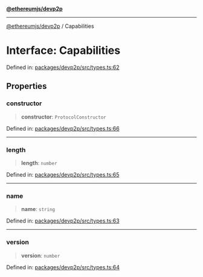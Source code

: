 [**@ethereumjs/devp2p**](../README.md)

***

[@ethereumjs/devp2p](../README.md) / Capabilities

# Interface: Capabilities

Defined in: [packages/devp2p/src/types.ts:62](https://github.com/Dargon789/ethereumjs-monorepo/blob/master/packages/devp2p/src/types.ts#L62)

## Properties

### constructor

> **constructor**: `ProtocolConstructor`

Defined in: [packages/devp2p/src/types.ts:66](https://github.com/Dargon789/ethereumjs-monorepo/blob/master/packages/devp2p/src/types.ts#L66)

***

### length

> **length**: `number`

Defined in: [packages/devp2p/src/types.ts:65](https://github.com/Dargon789/ethereumjs-monorepo/blob/master/packages/devp2p/src/types.ts#L65)

***

### name

> **name**: `string`

Defined in: [packages/devp2p/src/types.ts:63](https://github.com/Dargon789/ethereumjs-monorepo/blob/master/packages/devp2p/src/types.ts#L63)

***

### version

> **version**: `number`

Defined in: [packages/devp2p/src/types.ts:64](https://github.com/Dargon789/ethereumjs-monorepo/blob/master/packages/devp2p/src/types.ts#L64)
